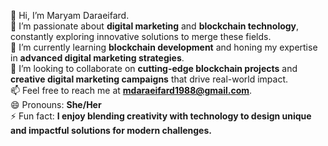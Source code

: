👋 Hi, I’m Maryam Daraeifard.  
👀 I’m passionate about **digital marketing** and **blockchain technology**, constantly exploring innovative solutions to merge these fields.  
🌱 I’m currently learning **blockchain development** and honing my expertise in **advanced digital marketing strategies**.  
💞️ I’m looking to collaborate on **cutting-edge blockchain projects** and **creative digital marketing campaigns** that drive real-world impact.  
📫 Feel free to reach me at **mdaraeifard1988@gmail.com**.  
😄 Pronouns: **She/Her**  
⚡ Fun fact: **I enjoy blending creativity with technology to design unique and impactful solutions for modern challenges.**  
